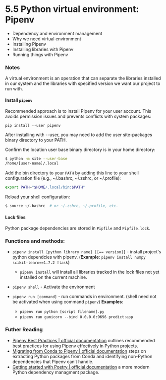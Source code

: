 # 5.5 Python virtual environment: Pipenv

* Dependency and environment management  
* Why we need virtual environment  
* Installing Pipenv  
* Installing libraries with Pipenv  
* Running things with Pipenv  

### Notes

A virtual environment is an operation that can separate the libraries installed in our system and the libraries with specified version we want our project to run with.

#### Install `pipenv`

Recommended approach is to install Pipenv for your user account. This avoids permission issues and prevents conflicts with system packages:  
```
pip install --user pipenv
```
  
After installing with --user, you may need to add the user site-packages binary directory to your PATH.  
  
Confirm the location user base binary directory is in your home directory:  
```BASH
$ python -m site --user-base
/home/[user-name]/.local
```
  
Add the bin directory to your `PATH` by adding this line to your shell configuration file (e.g., ~/.bashrc, ~/.zshrc, or ~/.profile):  

```BASH
export PATH="$HOME/.local/bin:$PATH"
```
  
Reload your shell configuration:  
```BASH
$ source ~/.bashrc  # or ~/.zshrc, ~/.profile, etc.
```

#### Lock files

Python package dependencies are stored in `Pipfile` and `Pipfile.lock`.


### **Functions and methods:**  

* `pipenv install [python library name] [[== version]]` - install project's python dependcies with pipenv. (**Example**: `pipenv install numpy scikit-learn==1.7.2 flask`)  
    * `pipenv install` will install all libraries tracked in the lock files not yet installed on the current machine.
  
* `pipenv shell` - Activate the environment  

* `pipenv run [command]` - run commands in environment. (shell need not be activated when using command `pipenv`) **Examples**:
    * `pipenv run python [script filename].py`
    * `pipenv run gunicorn --bind 0.0.0.0:9696 predict:app`
  
### **Futher Reading**  
* [Pipenv Best Practices | official documentation](https://pipenv.pypa.io/en/latest/best_practices.html) outlines recommended best practices for using Pipenv effectively in Python projects.  
* [Migrating from Conda to Pipenv | official documentation](https://pipenv.pypa.io/en/latest/migrating.html#migrating-from-conda) steps on extracting Python packages from Conda and identifying non-Python dependencies that Pipenv can’t handle.   
* [Getting started with Poetry | official documentation](https://python-poetry.org/docs/basic-usage/) a more modern Python dependency managment package.  

